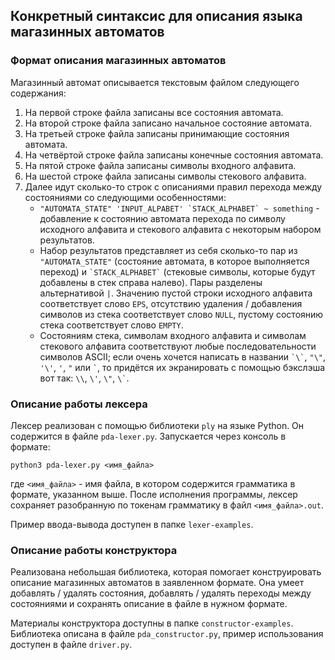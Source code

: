## Конкретный синтаксис для описания языка магазинных автоматов

### Формат описания магазинных автоматов

Магазинный автомат описывается текстовым файлом следующего содержания:

1) На первой строке файла записаны все состояния автомата.
2) На второй строке файла записано начальное состояние автомата.
3) На третьей строке файла записаны принимающие состояния автомата.
4) На четвёртой строке файла записаны конечные состояния автомата.
5) На пятой строке файла записаны символы входного алфавита.
6) На шестой строке файла записаны символы стекового алфавита.
7) Далее идут сколько-то строк с описаниями правил перехода между состояниями
со следующими особенностями:
    * ``"AUTOMATA_STATE" 'INPUT_ALPABET' `STACK_ALPHABET` ~ something`` - 
      добавление к состоянию автомата перехода по символу исходного алфавита и 
      стекового алфавита с некоторым набором результатов.
    * Набор результатов представляет из себя сколько-то пар из `"AUTOMATA_STATE"`
      (состояние автомата, в которое выполняется переход) и `` `STACK_ALPHABET` ``
      (стековые символы, которые будут добавлены в стек справа налево).
      Пары разделены альтернативой `|`. Значению пустой строки исходного алфавита
      соответствует слово `EPS`, отсутствию удаления / добавления символов из стека 
      соответствует слово `NULL`, пустому состоянию стека соответствует слово `EMPTY`.
    * Состояниям стека, символам входного алфавита и символам стекового алфавита
      соответствуют любые последовательности символов ASCII;
      если очень хочется написать в названии `` `\` ``, `"\"`, `'\'`, `'`, `"` или 
      `` ` ``, то придётся их
      экранировать с помощью бэкслэша вот так: `\\`, `\'`, `\"`, `` \` ``.

### Описание работы лексера

Лексер реализован с помощью библиотеки `ply` на языке Python. Он содержится в файле
`pda-lexer.py`. Запускается через консоль в формате:

`python3 pda-lexer.py <имя_файла>`

где `<имя_файла>` - имя файла, в котором содержится грамматика в формате, указанном
выше. После исполнения программы, лексер сохраняет разобранную по токенам грамматику в
файл `<имя_файла>.out`.

Пример ввода-вывода доступен в папке `lexer-examples`.

### Описание работы конструктора 

Реализована небольшая библиотека, которая помогает конструировать описание
магазинных автоматов в заявленном формате. Она умеет добавлять / удалять состояния,
добавлять / удалять переходы между состояниями и сохранять описание в файле 
в нужном формате. 

Материалы конструктора доступны в папке `constructor-examples`. Библиотека описана
в файле `pda_constructor.py`, пример использования доступен в файле `driver.py`.